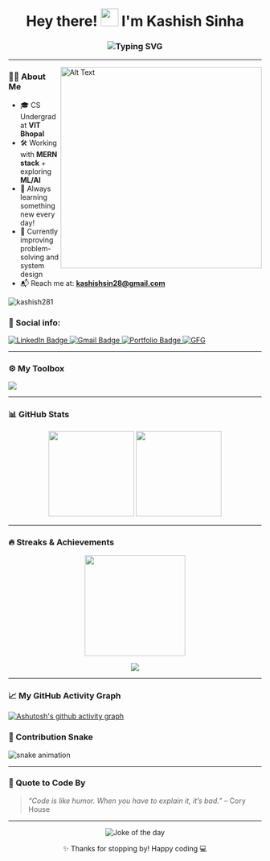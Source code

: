 <h1 align="center">
  Hey there! <img src="https://media.giphy.com/media/hvRJCLFzcasrR4ia7z/giphy.gif" width="35">
  I'm Kashish Sinha
</h1>

<h3 align="center">
  <img src="https://readme-typing-svg.demolab.com?font=Fira+Code&weight=600&size=24&pause=1000&color=F72585&center=true&vCenter=true&width=435&lines=Full-stack+Web+Developer;Machine+Learning+Explorer;Open+Source+Contributor;Lifelong+Learner+%F0%9F%93%9A" alt="Typing SVG" />
</h3>

---

<img src="https://github.com/kashish281/Image/blob/main/Chat.gif" alt="Alt Text" width="400" align="right">


### 👨‍💻 About Me

- 🎓 CS Undergrad at **VIT Bhopal**
- 🛠️ Working with **MERN stack** + exploring **ML/AI**
- 🌱 Always learning something new every day!
- 🎯 Currently improving problem-solving and system design
- 📬 Reach me at: **kashishsin28@gmail.com**


<p align="left"> <img src="https://komarev.com/ghpvc/?username=kashish281&label=Profile%20views&color=f5246d&style=flat" alt="kashish281" /> </p>



### 🔗 Social info:

<div id="badges">
    <a href="https://www.linkedin.com/in/kashish28/">
        <img src="https://img.shields.io/badge/LinkedIn-blue?style=for-the-badge&logo=linkedin&logoColor=white" alt="LinkedIn Badge"/>
    </a>
    <a href="https://mail.google.com/mail/u/0/?fs=1&tf=cm&to=kashishsin28@gmail.com">
        <img src="https://img.shields.io/badge/Gmail-D14836?style=for-the-badge&logo=gmail&logoColor=white" alt="Gmail Badge"/>
    </a>
    <a href="https://portfolio-kashish.vercel.app/">
        <img src="https://img.shields.io/badge/Portfolio-dda703?style=for-the-badge&logo=About.me&logoColor=white" alt="Portfolio Badge"/>
    </a>
    <a href="https://www.geeksforgeeks.org/user/kashishsinha/">
        <img src="https://img.shields.io/badge/GeeksforGeeks-gray?style=for-the-badge&logo=geeksforgeeks&logoColor=35914c" alt="GFG"/>
    </a>
</div>



---

### ⚙️ My Toolbox

<p align="left">
  <img src="https://skillicons.dev/icons?i=react,nodejs,express,mongodb,js,html,css,tailwind,python,cpp,java,mysql,opencv" />
</p>

---

### 📊 GitHub Stats

<p align="center">
  <img src="https://github-readme-stats.vercel.app/api?username=kashish281&show_icons=true&theme=radical" height="170"/>
  <img src="https://github-readme-stats.vercel.app/api/top-langs/?username=kashish281&layout=compact&theme=radical" height="170"/>
</p>

---

### 🔥 Streaks & Achievements

<p align="center">
  <img src="https://github-readme-streak-stats.herokuapp.com/?user=kashish281&theme=radical" height="200"/>
</p>

<p align="center">
  <img src="https://github-profile-trophy.vercel.app/?username=kashish281&theme=algolia&row=2&column=4&margin-w=10&no-frame=true" />
</p>

---


### 📈 My GitHub Activity Graph

[![Ashutosh's github activity graph](https://github-readme-activity-graph.vercel.app/graph?username=kashish281&bg_color=141321&color=f97316&line=22d3ee&point=ffffff&area=true&hide_border=true)](https://github.com/ashutosh00710/github-readme-activity-graph)


  





### 🐍 Contribution Snake

<picture>
  <source media="(prefers-color-scheme: dark)" srcset="https://getlost01.github.io/github-snake.github.io/github-contribution-grid-snake-dark.svg">
  <source media="(prefers-color-scheme: light)" srcset="https://getlost01.github.io/github-snake.github.io/github-contribution-grid-snake.svg">
  <img alt="snake animation" src="https://getlost01.github.io/github-snake.github.io/github-contribution-grid-snake.svg">
</picture>

---












### 🧠 Quote to Code By

> *“Code is like humor. When you have to explain it, it’s bad.”* – Cory House

---

<p align="center">
  <img src="https://readme-jokes.vercel.app/api?bgColor=%232F2F2F&qColor=%23F9C74F" alt="Joke of the day" />
</p>

<p align="center">✨ Thanks for stopping by! Happy coding 💻</p>
